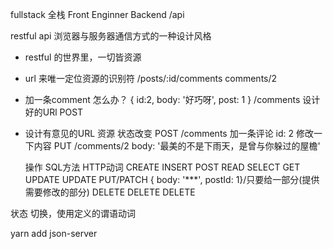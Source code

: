 fullstack 全栈
Front Enginner
Backend /api

restful api 
浏览器与服务器通信方式的一种设计风格

- restful 的世界里，一切皆资源
- url 来唯一定位资源的识别符
  /posts/:id/comments     comments/2
- 加一条comment 怎么办？
{
  id:2,
  body: '好巧呀',
  post: 1
}
/comments 设计好的URl  POST
- 设计有意见的URL
  资源 状态改变
  POST /comments 加一条评论  id: 2
  修改一下内容
  PUT /comments/2  body: '最美的不是下雨天，是曾与你躲过的屋檐'

  操作  SQL方法   HTTP动词
CREATE  INSERT   POST
READ    SELECT   GET
UPDATE  UPDATE   PUT/PATCH { body: '***', postId: 1}/只要给一部分(提供需要修改的部分)
DELETE  DELETE   DELETE

状态 切换，使用定义的谓语动词


yarn add json-server